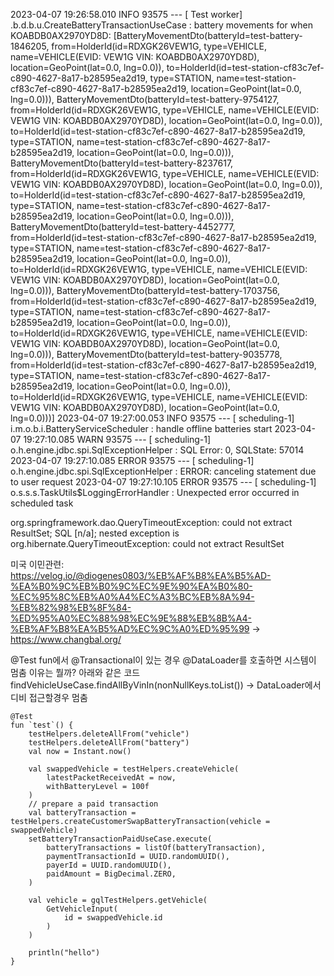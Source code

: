 

2023-04-07 19:26:58.010  INFO 93575 --- [    Test worker] .b.d.b.u.CreateBatteryTransactionUseCase : battery movements for when KOABDB0AX2970YD8D: [BatteryMovementDto(batteryId=test-battery-1846205, from=HolderId(id=RDXGK26VEW1G, type=VEHICLE, name=VEHICLE(EVID: VEW1G VIN: KOABDB0AX2970YD8D), location=GeoPoint(lat=0.0, lng=0.0)), to=HolderId(id=test-station-cf83c7ef-c890-4627-8a17-b28595ea2d19, type=STATION, name=test-station-cf83c7ef-c890-4627-8a17-b28595ea2d19, location=GeoPoint(lat=0.0, lng=0.0))), BatteryMovementDto(batteryId=test-battery-9754127, from=HolderId(id=RDXGK26VEW1G, type=VEHICLE, name=VEHICLE(EVID: VEW1G VIN: KOABDB0AX2970YD8D), location=GeoPoint(lat=0.0, lng=0.0)), to=HolderId(id=test-station-cf83c7ef-c890-4627-8a17-b28595ea2d19, type=STATION, name=test-station-cf83c7ef-c890-4627-8a17-b28595ea2d19, location=GeoPoint(lat=0.0, lng=0.0))), BatteryMovementDto(batteryId=test-battery-8237617, from=HolderId(id=RDXGK26VEW1G, type=VEHICLE, name=VEHICLE(EVID: VEW1G VIN: KOABDB0AX2970YD8D), location=GeoPoint(lat=0.0, lng=0.0)), to=HolderId(id=test-station-cf83c7ef-c890-4627-8a17-b28595ea2d19, type=STATION, name=test-station-cf83c7ef-c890-4627-8a17-b28595ea2d19, location=GeoPoint(lat=0.0, lng=0.0))), BatteryMovementDto(batteryId=test-battery-4452777, from=HolderId(id=test-station-cf83c7ef-c890-4627-8a17-b28595ea2d19, type=STATION, name=test-station-cf83c7ef-c890-4627-8a17-b28595ea2d19, location=GeoPoint(lat=0.0, lng=0.0)), to=HolderId(id=RDXGK26VEW1G, type=VEHICLE, name=VEHICLE(EVID: VEW1G VIN: KOABDB0AX2970YD8D), location=GeoPoint(lat=0.0, lng=0.0))), BatteryMovementDto(batteryId=test-battery-1703756, from=HolderId(id=test-station-cf83c7ef-c890-4627-8a17-b28595ea2d19, type=STATION, name=test-station-cf83c7ef-c890-4627-8a17-b28595ea2d19, location=GeoPoint(lat=0.0, lng=0.0)), to=HolderId(id=RDXGK26VEW1G, type=VEHICLE, name=VEHICLE(EVID: VEW1G VIN: KOABDB0AX2970YD8D), location=GeoPoint(lat=0.0, lng=0.0))), BatteryMovementDto(batteryId=test-battery-9035778, from=HolderId(id=test-station-cf83c7ef-c890-4627-8a17-b28595ea2d19, type=STATION, name=test-station-cf83c7ef-c890-4627-8a17-b28595ea2d19, location=GeoPoint(lat=0.0, lng=0.0)), to=HolderId(id=RDXGK26VEW1G, type=VEHICLE, name=VEHICLE(EVID: VEW1G VIN: KOABDB0AX2970YD8D), location=GeoPoint(lat=0.0, lng=0.0)))]
2023-04-07 19:27:00.053  INFO 93575 --- [   scheduling-1] i.m.o.b.i.BatteryServiceScheduler        : handle offline batteries start
2023-04-07 19:27:10.085  WARN 93575 --- [   scheduling-1] o.h.engine.jdbc.spi.SqlExceptionHelper   : SQL Error: 0, SQLState: 57014
2023-04-07 19:27:10.085 ERROR 93575 --- [   scheduling-1] o.h.engine.jdbc.spi.SqlExceptionHelper   : ERROR: canceling statement due to user request
2023-04-07 19:27:10.105 ERROR 93575 --- [   scheduling-1] o.s.s.s.TaskUtils$LoggingErrorHandler    : Unexpected error occurred in scheduled task

org.springframework.dao.QueryTimeoutException: could not extract ResultSet; SQL [n/a]; nested exception is org.hibernate.QueryTimeoutException: could not extract ResultSet

미국 이민관련: https://velog.io/@diogenes0803/%EB%AF%B8%EA%B5%AD-%EA%B0%9C%EB%B0%9C%EC%9E%90%EA%B0%80-%EC%95%8C%EB%A0%A4%EC%A3%BC%EB%8A%94-%EB%82%98%EB%8F%84-%ED%95%A0%EC%88%98%EC%9E%88%EB%8B%A4-%EB%AF%B8%EA%B5%AD%EC%9C%A0%ED%95%99 -> https://www.changbal.org/


@Test fun에서 @Transactional이 있는 경우 @DataLoader를 호출하면 시스템이 멈춤 이유는 뭘까? 아래와 같은 코드
findVehicleUseCase.findAllByVinIn(nonNullKeys.toList()) -> DataLoader에서 디비 접근할경우 멈춤

    @Test
    fun `test`() {
        testHelpers.deleteAllFrom("vehicle")
        testHelpers.deleteAllFrom("battery")
        val now = Instant.now()

        val swappedVehicle = testHelpers.createVehicle(
            latestPacketReceivedAt = now,
            withBatteryLevel = 100f
        )
        // prepare a paid transaction
        val batteryTransaction = testHelpers.createCustomerSwapBatteryTransaction(vehicle = swappedVehicle)
        setBatteryTransactionPaidUseCase.execute(
            batteryTransactions = listOf(batteryTransaction),
            paymentTransactionId = UUID.randomUUID(),
            payerId = UUID.randomUUID(),
            paidAmount = BigDecimal.ZERO,
        )

        val vehicle = gqlTestHelpers.getVehicle(
            GetVehicleInput(
                id = swappedVehicle.id
            )
        )

        println("hello")
    }